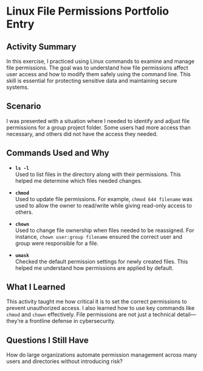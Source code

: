 # Linux File Permissions Portfolio Entry

## Activity Summary
In this exercise, I practiced using Linux commands to examine and manage file permissions. The goal was to understand how file permissions affect user access and how to modify them safely using the command line. This skill is essential for protecting sensitive data and maintaining secure systems.

## Scenario
I was presented with a situation where I needed to identify and adjust file permissions for a group project folder. Some users had more access than necessary, and others did not have the access they needed.

## Commands Used and Why

- **`ls -l`**  
  Used to list files in the directory along with their permissions. This helped me determine which files needed changes.

- **`chmod`**  
  Used to update file permissions. For example, `chmod 644 filename` was used to allow the owner to read/write while giving read-only access to others.

- **`chown`**  
  Used to change file ownership when files needed to be reassigned. For instance, `chown user:group filename` ensured the correct user and group were responsible for a file.

- **`umask`**  
  Checked the default permission settings for newly created files. This helped me understand how permissions are applied by default.

## What I Learned
This activity taught me how critical it is to set the correct permissions to prevent unauthorized access. I also learned how to use key commands like `chmod` and `chown` effectively. File permissions are not just a technical detail—they’re a frontline defense in cybersecurity.

## Questions I Still Have
How do large organizations automate permission management across many users and directories without introducing risk?
